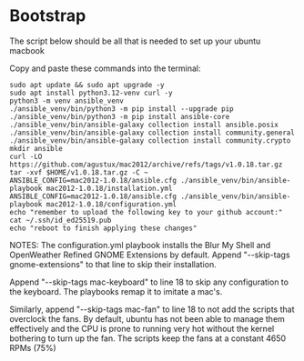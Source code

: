 # Bootstrap
The script below should be all that is needed to set up your ubuntu macbook

Copy and paste these commands into the terminal:
```
sudo apt update && sudo apt upgrade -y
sudo apt install python3.12-venv curl -y
python3 -m venv ansible_venv
./ansible_venv/bin/python3 -m pip install --upgrade pip
./ansible_venv/bin/python3 -m pip install ansible-core
./ansible_venv/bin/ansible-galaxy collection install ansible.posix
./ansible_venv/bin/ansible-galaxy collection install community.general
./ansible_venv/bin/ansible-galaxy collection install community.crypto
mkdir ansible
curl -LO https://github.com/agustux/mac2012/archive/refs/tags/v1.0.18.tar.gz
tar -xvf $HOME/v1.0.18.tar.gz -C ~
ANSIBLE_CONFIG=mac2012-1.0.18/ansible.cfg ./ansible_venv/bin/ansible-playbook mac2012-1.0.18/installation.yml
ANSIBLE_CONFIG=mac2012-1.0.18/ansible.cfg ./ansible_venv/bin/ansible-playbook mac2012-1.0.18/configuration.yml
echo "remember to upload the following key to your github account:"
cat ~/.ssh/id_ed25519.pub
echo "reboot to finish applying these changes"
```

NOTES:
The configuration.yml playbook installs the Blur My Shell and OpenWeather Refined GNOME Extensions by
default. Append "--skip-tags gnome-extensions" to that line to skip their installation.

Append "--skip-tags mac-keyboard" to line 18 to skip any configuration to the keyboard. The playbooks remap
it to imitate a mac's.

Similarly, append "--skip-tags mac-fan" to line 18 to not add the scripts that
overclock the fans. By default, ubuntu has not been able to manage them effectively and the CPU is prone to
running very hot without the kernel bothering to turn up the fan. The scripts keep the fans at a constant
4650 RPMs (75%)
